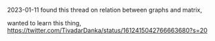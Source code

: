 2023-01-11
found this thread on relation between graphs and matrix,

wanted to learn this thing,
https://twitter.com/TivadarDanka/status/1612415042766663680?s=20
